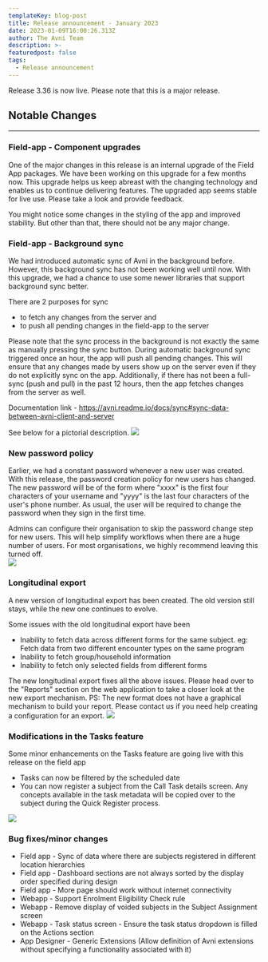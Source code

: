 ```yaml
---
templateKey: blog-post
title: Release announcement - January 2023
date: 2023-01-09T16:00:26.313Z
author: The Avni Team
description: >-
featuredpost: false
tags:
  - Release announcement 
---
```


Release 3.36 is now live. Please note that this is a major release.

## Notable Changes
---------------------------------------------------------------------------

### Field-app - Component upgrades
One of the major changes in this release is an internal upgrade of the Field App packages. We have been working on this upgrade for a few months now. This upgrade helps us keep abreast with the changing technology and enables us to continue delivering features. The upgraded app seems stable for live use. Please take a look and provide feedback.  
 
You might notice some changes in the styling of the app and improved stability. But other than that, there should not be any major change.

### Field-app - Background sync
We had introduced automatic sync of Avni in the background before. However, this background sync has not been working well until now. With this upgrade, we had a chance to use some newer libraries that support background sync better.

There are 2 purposes for sync 
- to fetch any changes from the server and
- to push all pending changes in the field-app to the server

Please note that the sync process in the background is not exactly the same as manually pressing the sync button.
During automatic background sync triggered once an hour, the app will push all pending changes. This will ensure that any changes made by users show up on the server even if they do not explicitly sync on the app. Additionally, if there has not been a full-sync (push and pull) in the past 12 hours, then the app fetches changes from the server as well.

Documentation link - https://avni.readme.io/docs/sync#sync-data-between-avni-client-and-server

See below for a pictorial description. ![](/img/2023-01-09-avni-release-announcement/sync_work_flows.png)

### New password policy
Earlier, we had a constant password whenever a new user was created. With this release, the password creation policy for new users has changed. The new password will be of the form <xxxxyyyy> where "xxxx" is the first four characters of your username and "yyyy" is the last four characters of the user's phone number. As usual, the user will be required to change the password when they sign in the first time.

Admins can configure their organisation to skip the password change step for new users. This will help simplify workflows when there are a huge number of users. For most organisations, we highly recommend leaving this turned off.  
![](/img/2023-01-09-avni-release-announcement/change_password_policy.png)

### Longitudinal export
A new version of longitudinal export has been created. The old version still stays, while the new one continues to evolve. 

Some issues with the old longitudinal export have been
- Inability to fetch data across different forms for the same subject. eg: Fetch data from two different encounter types on the same program
- Inability to fetch group/household information
- Inability to fetch only selected fields from different forms

The new longitudinal export fixes all the above issues. Please head over to the "Reports" section on the web application to take a closer look at the new export mechanism. 
PS: The new format does not have a graphical mechanism to build your report. Please contact us if you need help creating a configuration for an export.
![](/img/2023-01-09-avni-release-announcement/new_longitudinal_export.png)

### Modifications in the Tasks feature

Some minor enhancements on the Tasks feature are going live with this release on the field app
- Tasks can now be filtered by the scheduled date
- You can now register a subject from the Call Task details screen. Any concepts available in the task metadata will be copied over to the subject during the Quick Register process.

![](/img/2023-01-09-avni-release-announcement/register_subject.png)

### Bug fixes/minor changes
- Field app - Sync of data where there are subjects registered in different location hierarchies
- Field app - Dashboard sections are not always sorted by the display order specified during design
- Field app - More page should work without internet connectivity
- Webapp - Support Enrolment Eligibility Check rule
- Webapp - Remove display of voided subjects in the Subject Assignment screen
- Webapp - Task status screen - Ensure the task status dropdown is filled on the Actions section
- App Designer - Generic Extensions (Allow definition of Avni extensions without specifying a functionality associated with it)

